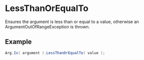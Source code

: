 # LessThanOrEqualTo

Ensures the argument is less than or equal to a value, otherwise an ArgumentOutOfRangeException is thrown.

## Example

``` c#
Arg.Is( argument ).LessThanOrEqualTo( value );
```